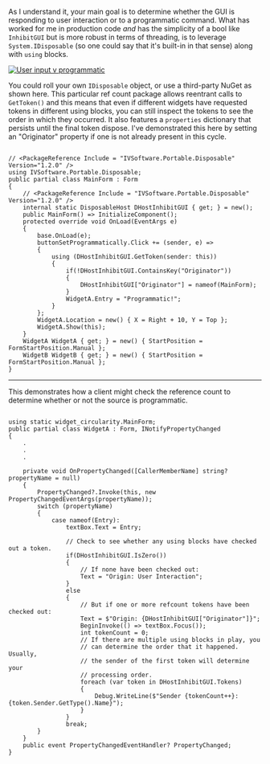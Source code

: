 As I understand it, your main goal is to determine whether the GUI is responding to user interaction or to a programmatic command. What has worked for me in production code _and_ has the simplicity of a bool like `InhibitGUI` but is more robust in terms of threading, is to leverage `System.IDisposable` (so one could say that it's built-in in that sense) along with `using` blocks.

[![User input v programmatic][1]][1]

You could roll your own `IDisposable` object, or use a third-party NuGet as shown here. This particular ref count package allows reentrant calls to `GetToken()` and this means that even if different widgets have requested tokens in different using blocks, you can still inspect the tokens to see the order in which they occurred. It also features a `properties` dictionary that persists until the final token dispose. I've demonstrated this here by setting an "Originator" property if one is not already present in this cycle.

```

// <PackageReference Include = "IVSoftware.Portable.Disposable" Version="1.2.0" />
using IVSoftware.Portable.Disposable;
public partial class MainForm : Form
{
    // <PackageReference Include = "IVSoftware.Portable.Disposable" Version="1.2.0" />
    internal static DisposableHost DHostInhibitGUI { get; } = new();
    public MainForm() => InitializeComponent();
    protected override void OnLoad(EventArgs e)
    {
        base.OnLoad(e);
        buttonSetProgrammatically.Click += (sender, e) =>
        {
            using (DHostInhibitGUI.GetToken(sender: this))
            {
                if(!DHostInhibitGUI.ContainsKey("Originator"))
                {
                    DHostInhibitGUI["Originator"] = nameof(MainForm);
                }
                WidgetA.Entry = "Programmatic!";
            }
        };
        WidgetA.Location = new() { X = Right + 10, Y = Top };
        WidgetA.Show(this);
    }
    WidgetA WidgetA { get; } = new() { StartPosition = FormStartPosition.Manual };
    WidgetB WidgetB { get; } = new() { StartPosition = FormStartPosition.Manual };
}
```

___

This demonstrates how a client might check the reference count to determine whether or not the source is programmatic.

```

using static widget_circularity.MainForm;
public partial class WidgetA : Form, INotifyPropertyChanged
{   
    .
    .
    .

    private void OnPropertyChanged([CallerMemberName] string? propertyName = null)
    {
        PropertyChanged?.Invoke(this, new PropertyChangedEventArgs(propertyName));
        switch (propertyName)
        {
            case nameof(Entry):
                textBox.Text = Entry;

                // Check to see whether any using blocks have checked out a token.
                if(DHostInhibitGUI.IsZero())
                {
                    // If none have been checked out:
                    Text = "Origin: User Interaction";
                }
                else
                {
                    // But if one or more refcount tokens have been checked out:
                    Text = $"Origin: {DHostInhibitGUI["Originator"]}";
                    BeginInvoke(() => textBox.Focus());
                    int tokenCount = 0;
                    // If there are multiple using blocks in play, you 
                    // can determine the order that it happened. Usually,
                    // the sender of the first token will determine your
                    // processing order.
                    foreach (var token in DHostInhibitGUI.Tokens)
                    {
                        Debug.WriteLine($"Sender {tokenCount++}: {token.Sender.GetType().Name}");
                    }
                }
                break;
        }
    }
    public event PropertyChangedEventHandler? PropertyChanged;
}
```


  [1]: https://i.sstatic.net/O9XFKBV1.png